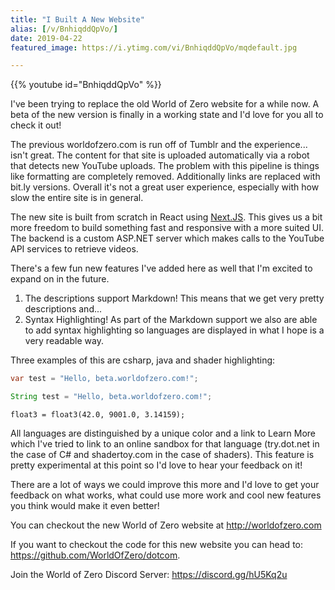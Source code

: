 ```yaml
---
title: "I Built A New Website"
alias: [/v/BnhiqddQpVo/]
date: 2019-04-22
featured_image: https://i.ytimg.com/vi/BnhiqddQpVo/mqdefault.jpg

---
```


{{% youtube id="BnhiqddQpVo" %}}

I've been trying to replace the old World of Zero website for a while now. A beta of the new version is finally in a working state and I'd love for you all to check it out!

The previous worldofzero.com is run off of Tumblr and the experience... isn't great. The content for that site is uploaded automatically via a robot that detects new YouTube uploads. The problem with this pipeline is things like formatting are completely removed. Additionally links are replaced with bit.ly versions. Overall it's not a great user experience, especially with how slow the entire site is in general.

The new site is built from scratch in React using [Next.JS](https://nextjs.org/). This gives us a bit more freedom to build something fast and responsive with a more suited UI. The backend is a custom ASP.NET server which makes calls to the YouTube API services to retrieve videos.

There's a few fun new features I've added here as well that I'm excited to expand on in the future.

1. The descriptions support Markdown! This means that we get very pretty descriptions  and...
2. Syntax Highlighting! As part of the Markdown support we also are able to add syntax highlighting so languages are displayed in what I hope is a very readable way.

Three examples of this are csharp, java and shader highlighting:

```csharp
var test = "Hello, beta.worldofzero.com!";
```

```java
String test = "Hello, beta.worldofzero.com!";
```

```shader
float3 = float3(42.0, 9001.0, 3.14159);
```

All languages are distinguished by a unique color and a link to Learn More which I've tried to link to an online sandbox for that language (try.dot.net in the case of C# and shadertoy.com in the case of shaders). This feature is pretty experimental at this point so I'd love to hear your feedback on it!

There are a lot of ways we could improve this more and I'd love to get your feedback on what works, what could use more work and cool new features you think would make it even better!

You can checkout the new World of Zero website at http://worldofzero.com

If you want to checkout the code for this new website you can head to: https://github.com/WorldOfZero/dotcom.

Join the World of Zero Discord Server: https://discord.gg/hU5Kq2u